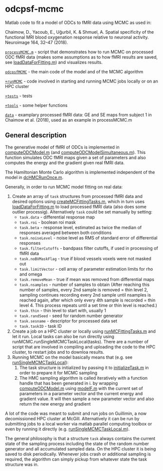 # odcpsf-mcmc
Matlab code to fit a model of ODCs to fMRI data using MCMC as used in:

Chaimow, D., Yacoub, E., Uğurbil, K. & Shmuel, A. Spatial specificity of the functional MRI blood oxygenation response relative to neuronal activity. Neuroimage 164, 32–47 (2018).

[`processMCMC.m`](processMCMC.m) - script that demonstrates how to run MCMC on processed ODC fMRI data (makes some assumptions as to how fMRI results are saved, see [loadDataForFitting.m](+runMCMC/private/loadDataForFitting.m)) and visualizes results.

[`odcpsfMCMC`](odcpsfMCMC) - the main code of the model and of the MCMC algorithm

[`+runMCMC`](+runMCMC) - code involved in starting and running MCMC jobs locally or on an HPC cluster

[`+tests`](+tests) - tests

[`+tools`](tools) - some helper functions

[`data`](data) - examplary processed fMRI data: GE and SE maps from subject 1 in Chaimow et al. (2018), used as an example in processMCMC.m

## General description

The generative model of fMRI of ODCs is implemented in [computeODCModel.m](odcpsfMCMC/computeODCModel.m) (and [computeODCModelSimultaneous.m](odcpsfMCMC/computeODCModelSimultaneous.m)). This function simulates ODC fMRI maps given a set of parameters and also computes the energy and the gradient given real fMRI data.

The Hamiltonian Monte Carlo algorithm is implemented independent of the model in [dcHMCRunOnce.m](odcpsfMCMC/dcHMCRunOnce.m).

Generally, in order to run MCMC model fitting on real data:

1. Create an array of `task` structures from processed fMRI data and desired options using [createMCFittingTasks.m](+runMCMC/createMCFittingTasks.m), which in turn uses [loadDataForFitting.m](+runMCMC/private/loadDataForFitting.m) to load processed fMRI data (also does some outlier processig). Alternatively `task` could be set manually by setting:
   - `task.data` - differential response map
   - `task.roi` - boolean roi mask
   - `task.beta` - response level, estimated as twice the median of responses averaged between both conditions
   - `task.noiseLevel` - noise level as RMS of standard error of differential responses
   - `task.filterCutoffs` - bandpass filter cutoffs, if used in processing of fMRI data
   - `task.noBVMaskFlag` - true if blood vessels voxels were not masked out
   - `task.limitVector` - cell array of parameter estimation limits for rho and omega
   - `task.removeMean` - true if mean was removed from differential maps
   - `task.nsamples` - number of samples to obtain  (After reaching this number of samples, every 2nd sample is removed = thin level 2, sampling continues recording every 2nd sample until nsamples is reached again, after which only every 4th sample is recorded = thin level 4. This process repeats until a set time or thin level is reached.)
   - `task.thin` - thin level to start with, usually 1
   - `task.randSeed` - seed for random number generator
   - `task.sesname` - descriptor for processed data set
   - `task.taskID` - task ID
2. Create a job on a HPC cluster or locally using [runMCFittingTasks.m](+runMCMC/runMCFittingTasks.m) and let it run. Local tasks can also be run directly using runMCMC.runSingleMCMCTaskLocal(tasks). There are a number of script that are involved in compiling and uploading the code to the HPC cluster, to restart jobs and to downloa results.  
3. Running MCMC on the model basically means that (e.g. see [runSingleMCMCTaskLocal](+runMCMC/runSingleMCMCTaskLocal.m)):
   1. The task structure is initialized by passing it to  [initializeTask.m](odcpsfMCMC/dcHMCRunOnce.m) in order to prepare it for MCMC sampling
   2. The HMC sampling algorithm is called iteratively with a function handle that has been generated in i. by wrapping [computeODCModel.m](odcpsfMCMC/computeODCModel.m) using [modelF.m](odcpsfMCMC/modelF.m) with the current set of parameters in a parameter vector and the current energy and gradient value. It will then sample a new parameter vector and also return the new energy and gradient 

A lot of the code was meant to submit and run jobs on Guillimin, a now decomissioned HPC cluster at McGill. Alternatively it can be run by submitting jobs to a local worker via matlab parallel computing toolbox or even by running it directly (e.g. [runSingleMCMCTaskLocal.m](+runMCMC/runSingleMCMCTaskLocal.m)). 

The general philosophy is that a structure `task` always contains the current state of the sampling process including the state of the random number generator and all accumulated sampled data. On the HPC cluster it is being saved to disk periodically. Whenever jobs crash or additional sampling is required, the algorithm can simply pickup from whatever state the task structure was in.
